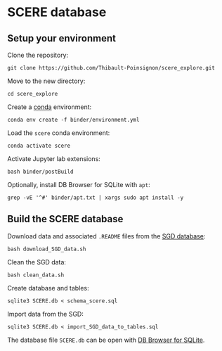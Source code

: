 # SCERE database

## Setup your environment

Clone the repository:
```
git clone https://github.com/Thibault-Poinsignon/scere_explore.git
```

Move to the new directory:
```
cd scere_explore
```

Create a [conda](https://docs.conda.io/en/latest/miniconda.html) environment:
```
conda env create -f binder/environment.yml
```

Load the `scere` conda environment:
```
conda activate scere
```

Activate Jupyter lab extensions:
```
bash binder/postBuild
```

Optionally, install DB Browser for SQLite with `apt`:
```
grep -vE '^#' binder/apt.txt | xargs sudo apt install -y
```



## Build the SCERE database

Download data and associated `.README` files from the [SGD database](https://www.yeastgenome.org/):
```
bash download_SGD_data.sh
```

Clean the SGD data:
```
bash clean_data.sh
```

Create database and tables:
```
sqlite3 SCERE.db < schema_scere.sql
```

Import data from the SGD:
```
sqlite3 SCERE.db < import_SGD_data_to_tables.sql
```

The database file `SCERE.db` can be open with [DB Browser for SQLite](https://sqlitebrowser.org/).
